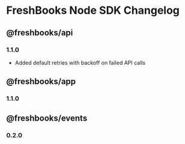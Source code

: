 # FreshBooks Node SDK Changelog

## @freshbooks/api

### 1.1.0

- Added default retries with backoff on failed API calls

## @freshbooks/app

### 1.1.0

## @freshbooks/events

### 0.2.0
